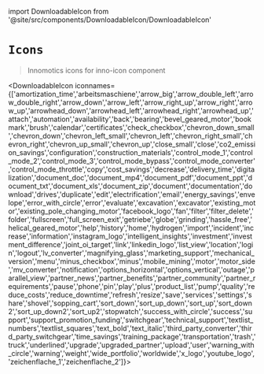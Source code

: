 import DownloadableIcon from '@site/src/components/DownloadableIcon/DownloadableIcon'

# `Icons`

> Innomotics icons for inno-icon component

<DownloadableIcon iconnames={['amortization_time','arbeitsmaschiene','arrow_big','arrow_double_left','arrow_double_right','arrow_down','arrow_left','arrow_right_up','arrow_right','arrow_up','arrowhead_down','arrowhead_left','arrowhead_right','arrowhead_up','attach','automation','availability','back','bearing','bevel_geared_motor','bookmark','brush','calendar','certificates','check_checkbox','chevron_down_small','chevron_down','chevron_left_small','chevron_left','chevron_right_small','chevron_right','chevron_up_small','chevron_up','close_small','close','co2_emission_savings','configuration','construction_materials','control_mode_1','control_mode_2','control_mode_3','control_mode_bypass','control_mode_converter','control_mode_throttle','copy','cost_savings','decrease','delivery_time','digitalization','document_doc','document_mp4','document_pdf','document_ppt','document_txt','document_xls','document_zip','document','documentation','download','drives','duplicate','edit','electrification','email','energy_savings','envelope','error_with_circle','error','evaluate','excavation','excavator','existing_motor','existing_pole_changing_motor','facebook_logo','fan','filter','filter_delete','folder','fullscreen','full_screen_exit','getriebe','globe','grinding','hassle_free','helical_geared_motor','help','history','home','hydrogen','import','incident','increase','information','instagram_logo','intelligent_insights','investment','investment_difference','joint_oi_target','link','linkedin_logo','list_view','location','login','logout','lv_converter','magnifying_glass','marketing_support','mechanical_version','menu','minus_checkbox','minus','mobile_mining','motor','motor_side','mv_converter','notification','options_horizontal','options_vertical','outage','parallel_view','partner_news','partner_benefits','partner_community','partner_requirements','pause','phone','pin','play','plus','product_list','pump','quality','reduce_costs','reduce_downtime','refresh','resize','save','services','settings','share','shovel','sopping_cart','sort_down','sort_up_down','sort_up','sort_down2','sort_up_down2','sort_up2','stopwatch','success_with_circle','success','support','support_promotion_funding','switchgear','technical_support','textlist_numbers','textlist_squares','text_bold','text_italic','third_party_converter','third_party_switchgear','time_savings','training_package','transportation','trash','truck','underlined','upgrade','upgraded_partner','upload','user','warning_with_circle','warning','weight','wide_portfolio','worldwide','x_logo','youtube_logo','zeichenflache_1','zeichenflache_2']}></DownloadableIcon>